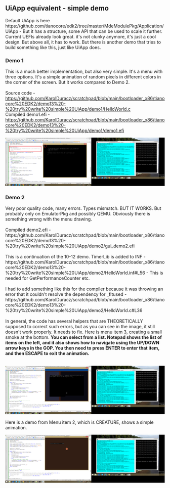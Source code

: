 <h2>UiApp equivalent - simple demo</h2>
Default UiApp is here https://github.com/tianocore/edk2/tree/master/MdeModulePkg/Application/UiApp - But it has a structure, some API that can be used to 
scale it further. Current UEFIs already look great. it's not clunky anymore, it's just a cool design. But above all, it has to work. But there is another demo that tries to build something like this, just like UiApp does.

<h3>Demo 1</h3>

This is a much better implementation, but also very simple. It's a menu with three options. It's a simple animation of random pixels in different colors in the corner of the screen. But it works compared to Demo 2.
<br /><br />
Source code - https://github.com/KarolDuracz/scratchpad/blob/main/bootloader_x86/tianocore%20EDK2/demo13%20-%20try%20write%20simple%20UiApp/demo1/HelloWorld.c <br />
Compiled demo1.efi - https://github.com/KarolDuracz/scratchpad/blob/main/bootloader_x86/tianocore%20EDK2/demo13%20-%20try%20write%20simple%20UiApp/demo1/demo1.efi

![dump](https://github.com/KarolDuracz/scratchpad/blob/main/bootloader_x86/tianocore%20EDK2/demo13%20-%20try%20write%20simple%20UiApp/demo1_s1.png?raw=true)

<h3>Demo 2</h3>
Very poor quality code, many errors. Types mismatch. BUT IT WORKS. But probably only on EmulatorPkg and possibly QEMU. Obviously there is something wrong with the menu drawing.
<br /><br />
Compiled demo2.efi - https://github.com/KarolDuracz/scratchpad/blob/main/bootloader_x86/tianocore%20EDK2/demo13%20-%20try%20write%20simple%20UiApp/demo2/gui_demo2.efi
<br /><br />
This is a continuation of the 10-12 demo. TimerLib is added to INF - https://github.com/KarolDuracz/scratchpad/blob/main/bootloader_x86/tianocore%20EDK2/demo13%20-%20try%20write%20simple%20UiApp/demo2/HelloWorld.inf#L56 - This is needed for GetPerformanceCounter etc.
<br /><br />
I had to add something like this for the compiler because it was throwing an error that it couldn't resolve the dependency for _fltused - https://github.com/KarolDuracz/scratchpad/blob/main/bootloader_x86/tianocore%20EDK2/demo13%20-%20try%20write%20simple%20UiApp/demo2/HelloWorld.c#L36
<br /><br />
In general, the code has several helpers that are THEORETICALLY supposed to correct such errors, but as you can see in the image, it still doesn't work properly. It needs to fix. Here is menu item 3, creating a small smoke at the bottom. <b>You can select from a list. Notepad shows the list of items on the left, and it also shows how to navigate using the UP/DOWN arrow keys in the GOP. You then need to press ENTER to enter that item, and then ESCAPE to exit the animation.</b><br /><br />

![dump](https://github.com/KarolDuracz/scratchpad/blob/main/bootloader_x86/tianocore%20EDK2/demo13%20-%20try%20write%20simple%20UiApp/demo2_s2.png?raw=true)

Here is a demo from Menu item 2, which is CREATURE, shows a simple animation.

![dump](https://github.com/KarolDuracz/scratchpad/blob/main/bootloader_x86/tianocore%20EDK2/demo13%20-%20try%20write%20simple%20UiApp/demo2_s1.png?raw=true)

